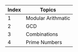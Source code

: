 | Index | Topics               |
|-------|----------------------|
| 1     | Modular Arithmatic   |
| 2     | GCD                  |
| 3     | Combinations         |
| 4     | Prime Numbers        |
